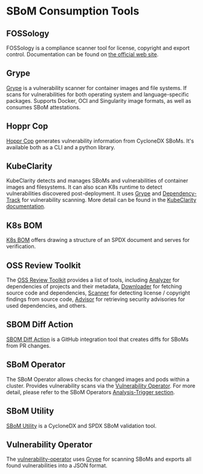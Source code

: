 # SBoM Consumption Tools
## FOSSology

FOSSology is a compliance scanner tool for license, copyright and export control. Documentation can be found on [the official web site](https://www.fossology.org).

## Grype

[Grype](https://github.com/anchore/grype) is a vulnerability scanner for container images and file systems. If scans for vulnerabilities for both operating system and language-specific packages. Supports Docker, OCI and Singularity image formats, as well as consumes SBoM attestations.

## Hoppr Cop

[Hoppr Cop](https://github.com/lmco/hoppr-cop) generates vulnerability information from CycloneDX SBoMs. It's available both as a CLI and a python library.

## KubeClarity

KubeClarity detects and manages SBoMs and vulnerabilities of container images and filesystems. It can also scan K8s runtime to detect vulnerabilities discovered post-deployment. It uses [Grype](https://github.com/anchore/grype) and [Dependency-Track](https://github.com/DependencyTrack/dependency-track) for vulnerability scanning. More detail can be found in the [KubeClarity documentation](https://github.com/openclarity/kubeclarity).

## K8s BOM

[K8s BOM](https://github.com/kubernetes-sigs/bom) offers drawing a structure of an SPDX document and serves for verification.

## OSS Review Toolkit

The [OSS Review Toolkit](https://github.com/oss-review-toolkit/ort) provides a list of tools, including [Analyzer](https://github.com/oss-review-toolkit/ort#analyzer) for dependencies of projects and their metadata, [Downloader](https://github.com/oss-review-toolkit/ort#downloader) for fetching source code and dependencies, [Scanner](https://github.com/oss-review-toolkit/ort#scanner) for detecting license / copyright findings from source code, [Advisor](https://github.com/oss-review-toolkit/ort#advisor) for retrieving security advisories for used dependencies, and others.

## SBOM Diff Action

[SBOM Diff Action](https://github.com/ckotzbauer/sbom-diff-action) is a GitHub integration tool that creates diffs for SBoMs from PR changes.

## SBoM Operator

The SBoM Operator allows checks for changed images and pods within a cluster. Provides vulnerability scans via the [Vulnerability Operator](#vulnerability-operator). For more detail, please refer to the SBoM Operators [Analysis-Trigger section](https://github.com/ckotzbauer/sbom-operator#analysis-trigger).

## SBoM Utility

[SBoM Utility](https://github.com/mrutkows/sbom-utility) is a CycloneDX and SPDX SBoM validation tool.

## Vulnerability Operator

The [vulnerability-operator](https://github.com/ckotzbauer/vulnerability-operator) uses [Grype](https://github.com/anchore/grype) for scanning SBoMs and exports all found vulnerabilities into a JSON format.